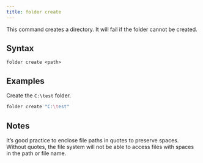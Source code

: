 ```yaml
---
title: folder create
---
```


This command creates a directory. It will fail if the folder cannot be created.

## Syntax

    folder create <path>

## Examples

Create the `C:\test` folder.

```actionscript
folder create "C:\test"
```

## Notes

It’s good practice to enclose file paths in quotes to preserve spaces. Without
quotes, the file system will not be able to access files with spaces in the path
or file name.
